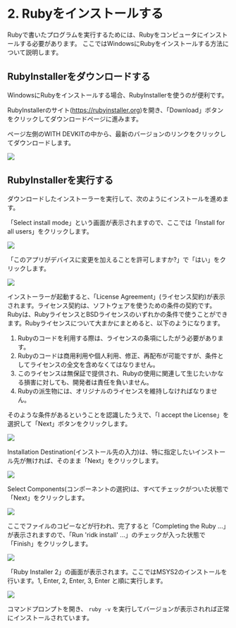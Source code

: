 # 2. Rubyをインストールする

Rubyで書いたプログラムを実行するためには、Rubyをコンピュータにインストールする必要があります。
ここではWindowsにRubyをインストールする方法について説明します。

## RubyInstallerをダウンロードする

WindowsにRubyをインストールする場合、RubyInstallerを使うのが便利です。

RubyInstallerのサイト(https://rubyinstaller.org)を開き、「Download」ボタンをクリックしてダウンロードページに進みます。

ページ左側のWITH DEVKITの中から、最新のバージョンのリンクをクリックしてダウンロードします。

![](images/02_rubyinstaller_00.png)

## RubyInstallerを実行する

ダウンロードしたインストーラーを実行して、次のようにインストールを進めます。

「Select install mode」という画面が表示されますので、ここでは「Install for all users」をクリックします。

![](images/02_rubyinstaller_01.png)

「このアプリがデバイスに変更を加えることを許可しますか?」で「はい」をクリックします。

![](images/02_rubyinstaller_02.png)

インストーラーが起動すると、「License Agreement」(ライセンス契約)が表示されます。ライセンス契約は、ソフトウェアを使うための条件の契約です。Rubyは、RubyライセンスとBSDライセンスのいずれかの条件で使うことができます。Rubyライセンスについて大まかにまとめると、以下のようになります。

1. Rubyのコードを利用する際は、ライセンスの条項にしたがう必要があります。
2. Rubyのコードは商用利用や個人利用、修正、再配布が可能ですが、条件としてライセンスの全文を含めなくてはなりません。
3. このライセンスは無保証で提供され、Rubyの使用に関連して生じたいかなる損害に対しても、開発者は責任を負いません。
4. Rubyの派生物には、オリジナルのライセンスを維持しなければなりません。

そのような条件があるということを認識したうえで、「I accept the License」を選択して「Next」ボタンをクリックします。

![](images/02_rubyinstaller_03.png)

Installation Destination(インストール先の入力)は、特に指定したいインストール先が無ければ、そのまま「Next」をクリックします。

![](images/02_rubyinstaller_04.png)

Select Components(コンポーネントの選択)は、すべてチェックがついた状態で「Next」をクリックします。

![](images/02_rubyinstaller_05.png)

ここでファイルのコピーなどが行われ、完了すると「Completing the Ruby ...」が表示されますので、「Run 'ridk install' ...」のチェックが入った状態で「Finish」をクリックします。

![](images/02_rubyinstaller_06.png)

「Ruby Installer 2」の画面が表示されます。ここではMSYS2のインストールを行います。1, Enter, 2, Enter, 3, Enter と順に実行します。

![](images/02_rubyinstaller_07.png)

コマンドプロンプトを開き、 `ruby -v` を実行してバージョンが表示されれば正常にインストールされています。
